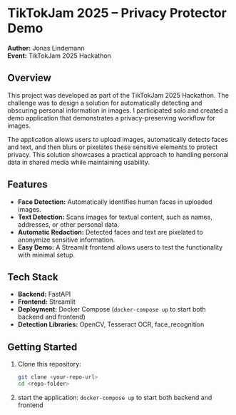 # TikTokJam 2025 – Privacy Protector Demo

**Author:** Jonas Lindemann  
**Event:** TikTokJam 2025 Hackathon  

## Overview

This project was developed as part of the TikTokJam 2025 Hackathon. The challenge was to design a solution for automatically detecting and obscuring personal information in images. I participated solo and created a demo application that demonstrates a privacy-preserving workflow for images.

The application allows users to upload images, automatically detects faces and text, and then blurs or pixelates these sensitive elements to protect privacy. This solution showcases a practical approach to handling personal data in shared media while maintaining usability.

## Features

- **Face Detection:** Automatically identifies human faces in uploaded images.  
- **Text Detection:** Scans images for textual content, such as names, addresses, or other personal data.  
- **Automatic Redaction:** Detected faces and text are pixelated to anonymize sensitive information.  
- **Easy Demo:** A Streamlit frontend allows users to test the functionality with minimal setup.  

## Tech Stack

- **Backend:** FastAPI  
- **Frontend:** Streamlit  
- **Deployment:** Docker Compose (`docker-compose up` to start both backend and frontend)  
- **Detection Libraries:** OpenCV, Tesseract OCR, face_recognition

## Getting Started

1. Clone this repository:  
   ```bash
   git clone <your-repo-url>
   cd <repo-folder>

2. start the application:
   `docker-compose up` to start both backend and frontend

